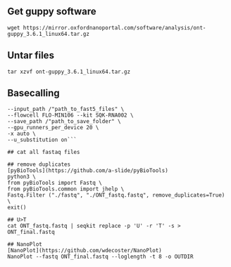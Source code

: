 ## Get guppy software
```wget https://mirror.oxfordnanoportal.com/software/analysis/ont-guppy_3.6.1_linux64.tar.gz```

## Untar files
```tar xzvf ont-guppy_3.6.1_linux64.tar.gz```

## Basecalling
```/content/ont-guppy/bin/guppy_basecaller \
--input_path /"path_to_fast5_files" \
--flowcell FLO-MIN106 --kit SQK-RNA002 \
--save_path /"path_to_save_folder" \
--gpu_runners_per_device 20 \
-x auto \
--u_substitution on```

## cat all fastaq files

## remove duplicates
[pyBioTools](https://github.com/a-slide/pyBioTools)  
python3 \
from pyBioTools import Fastq \
from pyBioTools.common import jhelp \
Fastq.Filter ("./fastq", "./ONT_fastq.fastq", remove_duplicates=True) \
exit()

## U>T
cat ONT_fastq.fastq | seqkit replace -p 'U' -r 'T' -s > ONT_final.fastq

## NanoPlot
[NanoPlot](https://github.com/wdecoster/NanoPlot)  
NanoPlot --fastq ONT_final.fastq --loglength -t 8 -o OUTDIR
